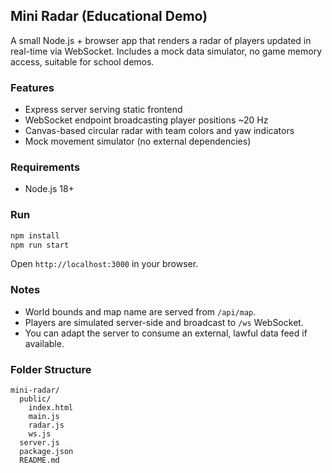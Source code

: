 ## Mini Radar (Educational Demo)

A small Node.js + browser app that renders a radar of players updated in real-time via WebSocket. Includes a mock data simulator, no game memory access, suitable for school demos.

### Features
- Express server serving static frontend
- WebSocket endpoint broadcasting player positions ~20 Hz
- Canvas-based circular radar with team colors and yaw indicators
- Mock movement simulator (no external dependencies)

### Requirements
- Node.js 18+

### Run
```bash
npm install
npm run start
```
Open `http://localhost:3000` in your browser.

### Notes
- World bounds and map name are served from `/api/map`.
- Players are simulated server-side and broadcast to `/ws` WebSocket.
- You can adapt the server to consume an external, lawful data feed if available.

### Folder Structure
```
mini-radar/
  public/
    index.html
    main.js
    radar.js
    ws.js
  server.js
  package.json
  README.md
```

